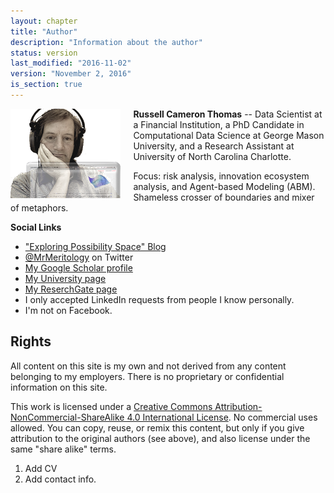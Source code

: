 ```yaml
---
layout: chapter
title: "Author"
description: "Information about the author"
status: version
last_modified: "2016-11-02"
version: "November 2, 2016"
is_section: true
---
```


<img class="resize" src="/assets/img/rct-staring-at-screen2.png" style="float:left; padding-right:20px; max-width:35%; height:auto;">**Russell Cameron Thomas** -- Data Scientist at a Financial Institution, a PhD Candidate in Computational Data Science at George Mason University, and a Research Assistant at University of North Carolina Charlotte.

Focus: risk analysis, innovation ecosystem analysis, and Agent-based Modeling (ABM). Shameless crosser of boundaries and mixer of metaphors.


<div style="clear:both;" markdown="1">

**Social Links** 

- ["Exploring Possibility Space" Blog](http://exploringpossibilityspace.blogspot.com)
- [@MrMeritology](https://twitter.com/MrMeritology) on Twitter
- [My Google Scholar profile](http://scholar.google.com/citations?user=2TSdGYQAAAAJ&hl=en&oi=ao)
- [My University page](http://www.css.gmu.edu/node/8?q=node/104)
- [My ReserchGate page](https://www.researchgate.net/profile/Russell_Thomas3/?ev=hdr_xprf)
- I only accepted LinkedIn requests from people I know personally. 
- I'm not on Facebook.

</div>

## Rights

All content on this site is my own and not derived from any content belonging to my employers.  There is no proprietary or confidential information on this site.

This work is licensed under a [Creative Commons Attribution-NonCommercial-ShareAlike 4.0 International License](http://creativecommons.org/licenses/by-nc-sa/4.0/).  No commercial uses allowed.  You can copy, reuse, or remix this content, but only if you give attribution to the original authors (see above), and also license under the same "share alike" terms.

<div class="work_in_progress" markdown="1">

1. Add CV
1. Add contact info.

</div>
